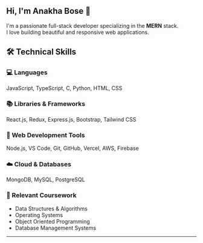 ## Hi, I'm Anakha Bose 👋

I'm a passionate full-stack developer specializing in the **MERN** stack.  
I love building beautiful and responsive web applications.


<!--
**anakhabose/anakhabose** is a ✨ _special_ ✨ repository because its `README.md` (this file) appears on your GitHub profile.

Here are some ideas to get you started:

- 🔭 I’m currently working on ...
- 🌱 I’m currently learning ...
- 👯 I’m looking to collaborate on ...
- 🤔 I’m looking for help with ...
- 💬 Ask me about ...
- 📫 How to reach me: ...
- 😄 Pronouns: ...
- ⚡ Fun fact: ...
-->

## 🛠 Technical Skills

### 💻 Languages
JavaScript, TypeScript, C, Python, HTML, CSS

### 📚 Libraries & Frameworks
React.js, Redux, Express.js, Bootstrap, Tailwind CSS

### 🧰 Web Development Tools
Node.js, VS Code, Git, GitHub, Vercel, AWS, Firebase

### ☁️ Cloud & Databases
MongoDB, MySQL, PostgreSQL

### 📖 Relevant Coursework
- Data Structures & Algorithms
- Operating Systems
- Object Oriented Programming
- Database Management Systems

---
